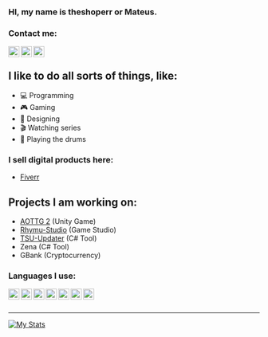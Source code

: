 ### HI, my name is theshoperr or Mateus.

### Contact me:

[<img align="left" alt="theshoperr#8074" width="22px" src="https://img.icons8.com/color/48/000000/discord-new-logo.png"/>][discord]
[<img align="left" alt="MGArtDZN" width="22px" src="https://img.icons8.com/color/48/000000/youtube-play.png" />][youtube]
[<img align="left" alt="Mat11godinho@hotmail.com" width="22px" src="https://img.icons8.com/color/48/000000/ms-outlook.png" />][email]

<br />

## I like to do all sorts of things, like:
- 💻 Programming
- 🎮 Gaming
- 🎨 Designing
- 🎬 Watching series
- 🥁 Playing the drums

### I sell digital products here:
- [Fiverr][Click]

## Projects I am working on:
- [AOTTG 2][aottg2] (Unity Game)
- [Rhymu-Studio][rhymu] (Game Studio)
- [TSU-Updater][tsu] (C# Tool)
- Zena (C# Tool)
- GBank (Cryptocurrency)

### Languages I use:

<img align="left" alt="C#" width="22px" src="https://img.icons8.com/color/48/000000/c-sharp-logo.png" />
<img align="left" alt="Javascript" width="22px" src="https://img.icons8.com/color/48/000000/javascript--v1.png" />
<img align="left" alt="HTML" width="22px" src="https://img.icons8.com/color/48/000000/html-5.png" />
<img align="left" alt="PHP" width="22px" src="https://img.icons8.com/offices/30/000000/php-logo.png" />
<img align="left" alt="CSS" width="22px" src="https://img.icons8.com/color/48/000000/css3.png" />
<img align="left" alt="SASS" width="22px" src="https://img.icons8.com/color/48/000000/sass.png" />
<img align="left" alt="MySQL" width="22px" src="https://img.icons8.com/fluency/48/000000/mysql-logo.png" />

<br />
<br />

---

[![My Stats](https://github-readme-stats.vercel.app/api?username=theshoperr&show_icons=true&theme=merko&hide_title=true&include_all_commits=true&count_private=true)](https://github.com/anuraghazra/github-readme-stats)


[Click]: https://www.fiverr.com/theshoperr12
[youtube]: https://www.youtube.com/MGArtDZN
[aottg2]: https://github.com/AoTTG-2/AoTTG-2
[rhymu]: https://gamejolt.com/@Rhymu
[tsu]: https://theshoperr.itch.io/tsu
[discord]: https://discord.com
[email]: https://raw.githubusercontent.com/theshoperr/theshoperr/master/email.txt